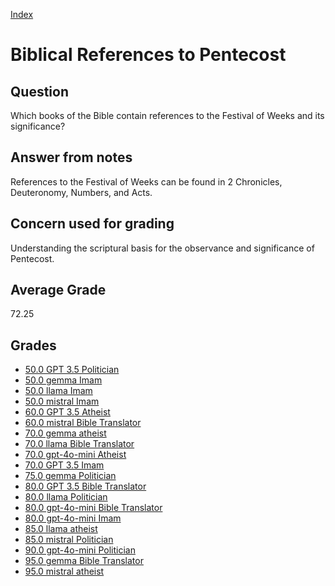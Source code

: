 
[Index](../../index.md)
# Biblical References to Pentecost
## Question
Which books of the Bible contain references to the Festival of Weeks and its significance?

## Answer from notes
References to the Festival of Weeks can be found in 2 Chronicles, Deuteronomy, Numbers, and Acts.

## Concern used for grading
Understanding the scriptural basis for the observance and significance of Pentecost.

## Average Grade
72.25

## Grades
 * [50.0 GPT 3.5 Politician](../answers/GPT_3.5_Politician/Biblical_References_to_Pentecost.md)
 * [50.0 gemma Imam](../answers/gemma_Imam/Biblical_References_to_Pentecost.md)
 * [50.0 llama Imam](../answers/llama_Imam/Biblical_References_to_Pentecost.md)
 * [50.0 mistral Imam](../answers/mistral_Imam/Biblical_References_to_Pentecost.md)
 * [60.0 GPT 3.5 Atheist](../answers/GPT_3.5_Atheist/Biblical_References_to_Pentecost.md)
 * [60.0 mistral Bible Translator](../answers/mistral_Bible_Translator/Biblical_References_to_Pentecost.md)
 * [70.0 gemma atheist](../answers/gemma_atheist/Biblical_References_to_Pentecost.md)
 * [70.0 llama Bible Translator](../answers/llama_Bible_Translator/Biblical_References_to_Pentecost.md)
 * [70.0 gpt-4o-mini Atheist](../answers/gpt-4o-mini_Atheist/Biblical_References_to_Pentecost.md)
 * [70.0 GPT 3.5 Imam](../answers/GPT_3.5_Imam/Biblical_References_to_Pentecost.md)
 * [75.0 gemma Politician](../answers/gemma_Politician/Biblical_References_to_Pentecost.md)
 * [80.0 GPT 3.5 Bible Translator](../answers/GPT_3.5_Bible_Translator/Biblical_References_to_Pentecost.md)
 * [80.0 llama Politician](../answers/llama_Politician/Biblical_References_to_Pentecost.md)
 * [80.0 gpt-4o-mini Bible Translator](../answers/gpt-4o-mini_Bible_Translator/Biblical_References_to_Pentecost.md)
 * [80.0 gpt-4o-mini Imam](../answers/gpt-4o-mini_Imam/Biblical_References_to_Pentecost.md)
 * [85.0 llama atheist](../answers/llama_atheist/Biblical_References_to_Pentecost.md)
 * [85.0 mistral Politician](../answers/mistral_Politician/Biblical_References_to_Pentecost.md)
 * [90.0 gpt-4o-mini Politician](../answers/gpt-4o-mini_Politician/Biblical_References_to_Pentecost.md)
 * [95.0 gemma Bible Translator](../answers/gemma_Bible_Translator/Biblical_References_to_Pentecost.md)
 * [95.0 mistral atheist](../answers/mistral_atheist/Biblical_References_to_Pentecost.md)
